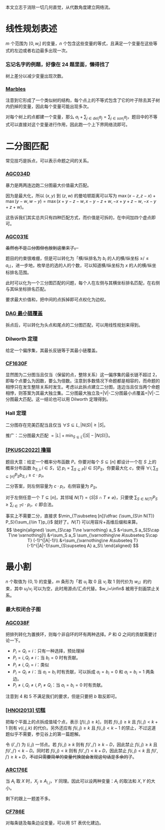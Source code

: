 本文立志于消除一切几何直觉，从代数角度建立网络流。

# 线性规划表述

$m$ 个范围为 $[0,w_i]$ 的变量，$n$ 个包含这些变量的等式，且满足一个变量在这些等式的左边或者右边最多出现一次。

### 忘记名字的例题，好像在 24 题里面，懒得找了

树上差分以减少变量出现次数。

### [Marbles](https://codeforces.com/gym/103855/problem/I)

注意到它形成了一个类似树的结构，每个点上的不等式包含了它的叶子除去其子树内扔掉的变量，因此每个变量可能出现多次。

对每个树上的点都建一个变量，那么 $a_i+\sum_{j\in del_i} a_j=\sum_{j\in son_i} a_j$，题目中的不等式可以直接对这个变量进行作用，因此跑一个上下界网络流即可。

# 二分图匹配

常见技巧是拆点，可以表示命题之间的关系。

### [AGC034D](https://www.luogu.com.cn/problem/AT_agc034_d)

暴力是两两连边跑二分图最大价值最大匹配。

因为是最大化，所以 $(x,y)$ 到 $(z,w)$ 的曼哈顿距离可以写为 $\max(x-z,z-x)+\max(y-w,w-y)=\max(x+y-z-w,x-y-z+w,-x+y+z-w,-x-y+z+w)$。

这告诉我们其实总共只有四种匹配方式，而价值是可拆的，在中间加四个虚点即可。

### [AGC031E](https://www.luogu.com.cn/problem/AT_agc031_e)

~~虽然也不是二分图但也放到这里来了。~~

题目的约束很难绷，但是可以转化为「横/纵排名为 $b_i$ 的人的横/纵坐标 $\ge$/$\le a_i$」，进一步地，枚举总的选的人的个数，可以知道横/纵坐标为 $x$ 的人的横/纵坐标排名范围。

此时可以化为一个三分图匹配的问题，每个人在左侧与其横坐标排名匹配，在右侧与其纵坐标排名匹配。

要求最大价值和，把中间的点拆掉即可点权化为边权。

### [DAG 最小链覆盖](https://www.luogu.com.cn/problem/P2764)

拆点后，可以转化为头点和尾点的二分图匹配，可以用线性规划来得到。

### Dilworth 定理

给定一个偏序集，其最长反链等于其最小链覆盖。

### [CF1630F](https://www.luogu.com.cn/problem/CF1630F)

显然图为二分图当且仅当（保留的点，整除关系）这一偏序集的最长链不超过 $2$，即每个点要么为因数，要么为倍数。注意到多数情况下命题都是相容的，而命题的相悖只在发生整除关系时发生。考虑以此拆点建立二分图，连边当且仅当两个命题相悖，则答案为其最大独立集。二分图最大独立及=|V|-二分图最小点覆盖=|V|-二分图最大匹配。这一结论也可以用 Dilworth 定理得到。

### Hall 定理

二分图存在完美匹配当且仅当 $\forall S\subseteq L,|N(S)|\ge |S|$。

推广：二分图最大匹配 $=|L|+\min_{S\subseteq L}(|S|-|N(S)|)$。

### [[PKUSC2022] 撸猫](http://jiang.ly/problem/12015)

题目大意：给定一个概率分布函数 $P$。你要对每个 $S\subseteq [n]$ 都设计一个在 $S$ 上的概率分布函数 $b_{S,i},i\in S$，记 $p_i=\sum_{S\subseteq P}[i\in S]P_S$，你要最大化 $c$，使得 $\forall i,\sum_{S\subseteq [n]}P_Sb_{S,i}\ge c\cdot p_i$。

二分答案，则左侧容量为 $c\cdot p_i$，右侧容量为 $P_S$。

对于左侧任意一个 $T\subseteq [n]$，其邻域 $N(T)=\{S|S\cap T\ne \varnothing\}$，只要使 $\sum_{S\in N(T)} P_S\ge \sum_{i\in T} c\cdot p_i$，$c$ 即合法。

事实上不需要二分，直接求 $\min_{T\subseteq [n]}\dfrac {\sum_{S\in N(T)} P_S}{\sum_{i\in T}p_i}$ 就好了。$N(T)$ 可以用容斥+高维后缀和来算。
$$
\begin{aligned}
\sum_{S\cap T\ne \varnothing} a_S
&=\sum_S a_S[S\cap T\ne \varnothing]\\
&=\sum_S a_S \sum_{\varnothing\ne A\subseteq S\cap T} (-1)^{|A|-1}\\
&=\sum_{\varnothing\ne A\subseteq T} (-1)^{|A|-1}\sum_{S\supseteq A} a_S\\
\end{aligned}
$$

# 最小割

$n$ 个取值为 $\{0,1\}$ 的变量，$m$ 条形为「若 $u_i$ 取 $0$ 且 $v_i$ 取 $1$ 则代价为 $w_i$」的约束，其中 $u_i$/$v_i$ 可以为空，此时用源点/汇点代替。$w_i=\infin$ 被用于刻画禁止关系。

### 最大权闭合子图

### [AGC038F](https://www.luogu.com.cn/problem/AT_agc038_f)

把排列转化为置换环，则每个非自环的环有两种选择。$P$ 和 $Q$ 之间的贡献需要讨论一下。

- $P_i=Q_i=i$：只有一种选择，预处理掉
- $P_i=i,Q_i\ne i$：当 $b_i=0$ 时有贡献。
- $P_i\ne i,Q_i=i$：类似
- $P_i=Q_i\ne i$：当 $a_i=b_i$ 时有贡献，可以拆成 $a_i=b_i=0$ 和 $a_i=b_i=1$ 两条边。
- $P_i\ne i,Q_i\ne i,P_i\ne Q_i$：当 $a_i=b_i=0$ 时有贡献。

注意到 $4$ 和 $5$ 不满足我们的要求，但是只要把 $b$ 取反即可。

### [[HNOI2013] 切糕](https://www.luogu.com.cn/problem/P3227)

把每个平面上的点拆成值域个点，表示 $[f(i,j)\ge k]$，则若 $f(i,j)\ge k$ 且 $f(i,j)<k+1$ 则有 $v(i,j,k)$ 的代价。另外还应有 $f(i,j)\ge k$ 且 $f(i,j)<k-1$ 的禁止，不过这道题似乎不需要，参见谷上的第一篇题解。

令 $(i',j')$ 为 $(i,j)$ 一邻点。若 $f(i,j)\ge k$ 则有 $f(i',j')\ge k-D$，因此禁止 $f(i,j)\ge k$ 且 $f(i',j')<k-D$。同时若 $f(i,j)<k$ 则有 $f(i',j')<k+D$，因此禁止 $f(i,j)<k$ 且 $f(i',j')\ge k+D$，~~不过只需要简单的变量代换就会发现这句话是多余的了~~。

### [ARC176E](https://www.luogu.com.cn/problem/AT_arc176_e)

当 $A_i$ 取 $X$ 时，$X_j\ge A_{i,j}$，$Y$ 同理。因此可以设两种变量：$A_i$ 的取法和 $X,Y$ 的大小。

剩下的跟上一题差不多。

### [CF786E](https://www.luogu.com.cn/problem/CF786E)

对每条链及每条边设变量，可以用 ST 表优化建边。